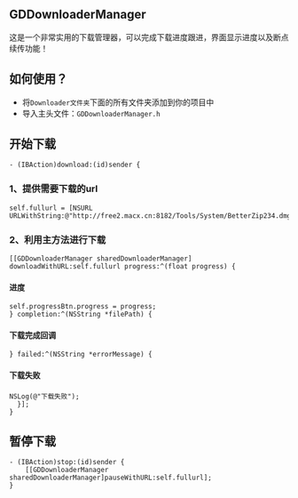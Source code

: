 ## GDDownloaderManager
这是一个非常实用的下载管理器，可以完成下载进度跟进，界面显示进度以及断点续传功能！

## 如何使用？
* 将`Downloader文件夹`下面的所有文件夹添加到你的项目中
* 导入主头文件：`GDDownloaderManager.h`

## 开始下载
```objc
- (IBAction)download:(id)sender {
```
### 1、提供需要下载的url  
```objc
self.fullurl = [NSURL URLWithString:@"http://free2.macx.cn:8182/Tools/System/BetterZip234.dmg"];
```
### 2、利用主方法进行下载 
```objc
[[GDDownloaderManager sharedDownloaderManager] downloadWithURL:self.fullurl progress:^(float progress) {
```
#### 进度 
```objc
self.progressBtn.progress = progress;  
} completion:^(NSString *filePath) {
```
#### 下载完成回调 
```objc
} failed:^(NSString *errorMessage) {
```
#### 下载失败 
```objc
NSLog(@"下载失败"); 
  }];  
}
```

## 暂停下载
```objc
- (IBAction)stop:(id)sender {
    [[GDDownloaderManager sharedDownloaderManager]pauseWithURL:self.fullurl];
}
```
